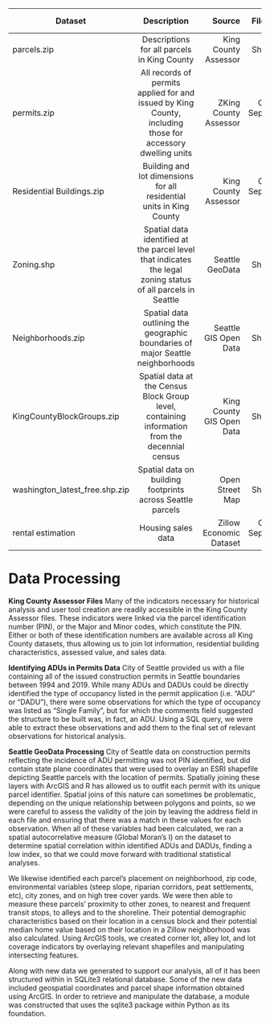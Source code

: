 
| Dataset      | Description    | Source | File Type | File Size | Indicators |
| ------------- |:-------------:| -----:| ----------: | --------:| ----------:|
| parcels.zip  | Descriptions for all parcels in King County | King County Assessor | Shapefile | 30,016 KB | PIN, lot size, address |
| permits.zip  | All records of permits applied for and issued by King County, including those for accessory dwelling units    | ZKing County Assessor | Comma Separated Values | 15,352 KB | Type of occupancy, state plane coordinates |
| Residential Buildings.zip | Building and lot dimensions for all residential units in King County | King County Assessor | Comma Separated Values | 24,077 KB | Characteristics of residential dwelling and some accessory structures |
| Zoning.shp | Spatial data identified at the parcel level that indicates the legal zoning status of all parcels in Seattle | Seattle GeoData | Shapefile | | Zoning Characteristics, Shoreline locations |
| Neighborhoods.zip | Spatial data outlining the geographic boundaries of major Seattle neighborhoods | Seattle GIS Open Data | Shapefile | | Neighborhoods and subneighborhoods |
| KingCountyBlockGroups.zip | Spatial data at the Census Block Group level, containing information from the decennial census | King County GIS Open Data | Shapefile | 2 MB | Total population, median household income |
| washington_latest_free.shp.zip | Spatial data on building footprints across Seattle parcels | Open Street Map | Shapefile | 247 MB | Building footprint | 
| rental estimation | Housing sales data | Zillow Economic Dataset | Comma Separated Values |  | Median rent

Data Processing
===============

**King County Assessor Files**
Many of the indicators necessary for historical analysis and user tool creation are readily accessible in the King County Assessor files.  These indicators were linked via the parcel identification number (PIN), or the Major and Minor codes, which constitute the PIN.  Either or both of these identification numbers are available across all King County datasets, thus allowing us to join lot information, residential building characteristics, assessed value, and sales data.

**Identifying ADUs in Permits Data**
City of Seattle provided us with a file containing all of the issued construction permits in Seattle boundaries between 1994 and 2019.  While many ADUs and DADUs could be directly identified the type of occupancy listed in the permit application (i.e. “ADU” or “DADU”), there were some observations for which the type of occupancy was listed as “Single Family”, but for which the comments field suggested the structure to be built was, in fact, an ADU.  Using a SQL query, we were able to extract these observations and add them to the final set of relevant observations for historical analysis. 

**Seattle GeoData Processing**
City of Seattle data on construction permits reflecting the incidence of ADU permitting was not PIN identified, but did contain state plane coordinates that were used to overlay an ESRI shapefile depicting Seattle parcels with the location of permits.  Spatially joining these layers with ArcGIS and R has allowed us to outfit each permit with its unique parcel identifier.  Spatial joins of this nature can sometimes be problematic, depending on the unique relationship between polygons and points, so we were careful to assess the validity of the join by leaving the address field in each file and ensuring that there was a match in these values for each observation.  When all of these variables had been calculated, we ran a spatial autocorrelative measure (Global Moran’s I) on the dataset to determine spatial correlation within identified ADUs and DADUs, finding a low index, so that we could move forward with traditional statistical analyses.

We likewise identified each parcel’s placement on neighborhood, zip code, environmental variables (steep slope, riparian corridors, peat settlements, etc), city zones, and on high tree cover yards. We were then able to measure these parcels’ proximity to other zones, to nearest and frequent transit stops, to alleys and to the shoreline. Their potential demographic characteristics based on their location in a census block and their potential median home value based on their location in a Zillow neighborhood was also calculated. Using ArcGIS tools, we created corner lot, alley lot, and lot coverage indicators by overlaying relevant shapefiles and manipulating intersecting features.

Along with new data we generated to support our analysis, all of it has been structured within in SQLite3 relational database. Some of the new data included geospatial coordinates and parcel shape information obtained using ArcGIS. In order to retrieve and manipulate the database, a module was constructed that uses the sqlite3 package within Python as its foundation. 
